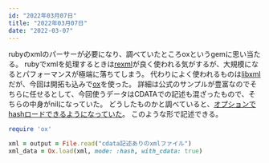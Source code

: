 ```yaml
---
id: "2022年03月07日"
title: "2022年03月07日"
date: "2022-03-07"
---
```


rubyのxmlのパーサーが必要になり、調べていたところoxというgemに思い当たる。
rubyでxmlを処理するときは[rexml](https://github.com/ruby/rexml)が良く使われる気がするが、大規模になるとパフォーマンスが極端に落ちてしまう。
代わりによく使われるものは[libxml](https://github.com/xml4r/libxml-ruby/)だが、今回は開拓も込みで[ox](https://github.com/ohler55/ox/)を使った。
詳細は公式のサンプルが豊富なのでそちらに任せるとして、今回使うデータはCDATAでの記述も混ざったもので、そちらの中身がnilになっていた。
どうしたものかと調べていると、[オプションでhashロードできるようになっていた](https://github.com/ohler55/ox/pull/257)。
このような形で記述できる。

```ruby
require 'ox'

xml = output = File.read("cdata記述ありのxmlファイル")
xml_data = Ox.load(xml, mode: :hash, with_cdata: true)
```
